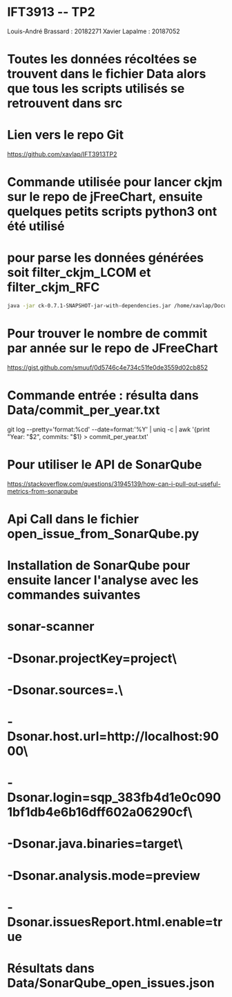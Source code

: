 # IFT3913 -- TP2
Louis-André Brassard : 20182271
Xavier Lapalme : 20187052

# Toutes les données récoltées se trouvent dans le fichier Data alors que tous les scripts utilisés se retrouvent dans src

# Lien vers le repo Git 
https://github.com/xavlap/IFT3913TP2

# Commande utilisée pour lancer ckjm sur le repo de jFreeChart, ensuite quelques petits scripts python3 ont été utilisé 
# pour parse les données générées soit filter_ckjm_LCOM et filter_ckjm_RFC 
```bash
java -jar ck-0.7.1-SNAPSHOT-jar-with-dependencies.jar /home/xavlap/Documents/A22/IFT3913/IFT3913TP2/src/jfreechart-master/src/main/java false 0 false /home/xavlap/Documents/A22/IFT3913/IFT3913TP2/ckmj.csv
```

# Pour trouver le nombre de commit par année sur le repo de JFreeChart
https://gist.github.com/smuuf/0d5746c4e734c51fe0de3559d02cb852
# Commande entrée : résulta dans Data/commit_per_year.txt 
git log --pretty='format:%cd' --date=format:'%Y' | uniq -c | awk '{print "Year: "$2", commits: "$1} > commit_per_year.txt'

# Pour utiliser le API de SonarQube
https://stackoverflow.com/questions/31945139/how-can-i-pull-out-useful-metrics-from-sonarqube

# Api Call dans le fichier open_issue_from_SonarQube.py

# Installation de SonarQube pour ensuite lancer l'analyse avec les commandes suivantes
# sonar-scanner
#     -Dsonar.projectKey=project\
#     -Dsonar.sources=.\
#     -Dsonar.host.url=http://localhost:9000\
#     -Dsonar.login=sqp_383fb4d1e0c0901bf1db4e6b16dff602a06290cf\
#     -Dsonar.java.binaries=target\
#     -Dsonar.analysis.mode=preview
#     -Dsonar.issuesReport.html.enable=true

# Résultats dans Data/SonarQube_open_issues.json

